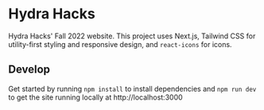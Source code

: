 # Hydra Hacks

Hydra Hacks' Fall 2022 website. This project uses Next.js, Tailwind CSS for utility-first styling and responsive design, and `react-icons` for icons. 

## Develop

Get started by running `npm install` to install dependencies and `npm run dev` to get the site running locally at http://localhost:3000
